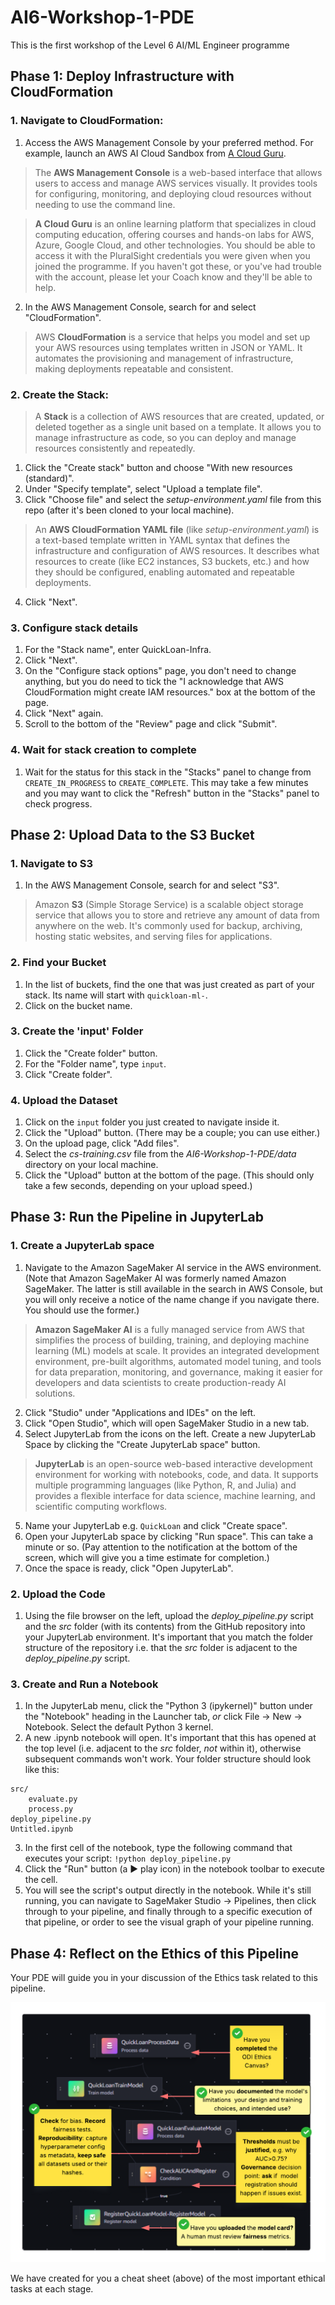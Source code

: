 # AI6-Workshop-1-PDE
This is the first workshop of the Level 6 AI/ML Engineer programme

## Phase 1: Deploy Infrastructure with CloudFormation

### 1. Navigate to CloudFormation:

1. Access the AWS Management Console by your preferred method. For example, launch an AWS AI Cloud Sandbox from [A Cloud Guru](https://app.pluralsight.com/hands-on/playground/ai-sandboxes).

> The **AWS Management Console** is a web-based interface that allows users to access and manage AWS services visually. It provides tools for configuring, monitoring, and deploying cloud resources without needing to use the command line.

> **A Cloud Guru** is an online learning platform that specializes in cloud computing education, offering courses and hands-on labs for AWS, Azure, Google Cloud, and other technologies. You should be able to access it with the PluralSight credentials you were given when you joined the programme. If you haven't got these, or you've had trouble with the account, please let your Coach know and they'll be able to help.

2. In the AWS Management Console, search for and select "CloudFormation".

> AWS **CloudFormation** is a service that helps you model and set up your AWS resources using templates written in JSON or YAML. It automates the provisioning and management of infrastructure, making deployments repeatable and consistent.

### 2. Create the Stack:

> A **Stack** is a collection of AWS resources that are created, updated, or deleted together as a single unit based on a template. It allows you to manage infrastructure as code, so you can deploy and manage resources consistently and repeatedly.

1. Click the "Create stack" button and choose "With new resources (standard)".
2. Under "Specify template", select "Upload a template file".
3. Click "Choose file" and select the *setup-environment.yaml* file from this repo (after it's been cloned to your local machine).

> An **AWS CloudFormation YAML file** (like *setup-environment.yaml*) is a text-based template written in YAML syntax that defines the infrastructure and configuration of AWS resources. It describes what resources to create (like EC2 instances, S3 buckets, etc.) and how they should be configured, enabling automated and repeatable deployments.

4. Click "Next".

### 3. Configure stack details

1. For the "Stack name", enter QuickLoan-Infra.
2. Click "Next".
3. On the "Configure stack options" page, you don't need to change anything, but you do need to tick the "I acknowledge that AWS CloudFormation might create IAM resources." box at the bottom of the page.
4. Click "Next" again.
5. Scroll to the bottom of the "Review" page and click "Submit".

### 4. Wait for stack creation to complete

1. Wait for the status for this stack in the "Stacks" panel to change from `CREATE_IN_PROGRESS` to `CREATE_COMPLETE`. This may take a few minutes and you may want to click the "Refresh" button in the "Stacks" panel to check progress.

## Phase 2: Upload Data to the S3 Bucket
### 1. Navigate to S3

1. In the AWS Management Console, search for and select "S3".

> Amazon **S3** (Simple Storage Service) is a scalable object storage service that allows you to store and retrieve any amount of data from anywhere on the web. It's commonly used for backup, archiving, hosting static websites, and serving files for applications.

### 2. Find your Bucket

1. In the list of buckets, find the one that was just created as part of your stack. Its name will start with `quickloan-ml-`.
2. Click on the bucket name.

### 3. Create the 'input' Folder

1. Click the "Create folder" button.
2. For the "Folder name", type `input`.
3. Click "Create folder".

### 4. Upload the Dataset

1. Click on the `input` folder you just created to navigate inside it.
2. Click the "Upload" button. (There may be a couple; you can use either.)
3. On the upload page, click "Add files".
4. Select the *cs-training.csv* file from the *AI6-Workshop-1-PDE/data* directory on your local machine.
5. Click the "Upload" button at the bottom of the page. (This should only take a few seconds, depending on your upload speed.)

## Phase 3: Run the Pipeline in JupyterLab
### 1. Create a JupyterLab space

1. Navigate to the Amazon SageMaker AI service in the AWS environment. (Note that Amazon SageMaker AI was formerly named Amazon SageMaker. The latter is still available in the search in AWS Console, but you will only receive a notice of the name change if you navigate there. You should use the former.)

> **Amazon SageMaker AI** is a fully managed service from AWS that simplifies the process of building, training, and deploying machine learning (ML) models at scale. It provides an integrated development environment, pre-built algorithms, automated model tuning, and tools for data preparation, monitoring, and governance, making it easier for developers and data scientists to create production-ready AI solutions.

2. Click "Studio" under "Applications and IDEs" on the left.
3. Click "Open Studio", which will open SageMaker Studio in a new tab.
4. Select JupyterLab from the icons on the left. Create a new JupyterLab Space by clicking the "Create JupyterLab space" button.

> **JupyterLab** is an open-source web-based interactive development environment for working with notebooks, code, and data. It supports multiple programming languages (like Python, R, and Julia) and provides a flexible interface for data science, machine learning, and scientific computing workflows.

5. Name your JupyterLab e.g. `QuickLoan` and click "Create space".
6. Open your JupyterLab space by clicking "Run space". This can take a minute or so. (Pay attention to the notification at the bottom of the screen, which will give you a time estimate for completion.)
7. Once the space is ready, click "Open JupyterLab".

### 2. Upload the Code

1. Using the file browser on the left, upload the *deploy_pipeline.py* script and the *src* folder (with its contents) from the GitHub repository into your JupyterLab environment. It's important that you match the folder structure of the repository i.e. that the *src* folder is adjacent to the *deploy_pipeline.py* script.

### 3. Create and Run a Notebook

1. In the JupyterLab menu, click the "Python 3 (ipykernel)" button under the "Notebook" heading in the Launcher tab, *or* click File -> New -> Notebook. Select the default Python 3 kernel.
2. A new .ipynb notebook will open. It's important that this has opened at the top level (i.e. adjacent to the *src* folder, *not* within it), otherwise subsequent commands won't work. Your folder structure should look like this:

```
src/
    evaluate.py
    process.py
deploy_pipeline.py
Untitled.ipynb
```

3. In the first cell of the notebook, type the following command that executes your script: `!python deploy_pipeline.py`
4. Click the "Run" button (a ▶ play icon) in the notebook toolbar to execute the cell.
5. You will see the script's output directly in the notebook. While it's still running, you can navigate to SageMaker Studio -> Pipelines, then click through to your pipeline, and finally through to a specific execution of that pipeline, or order to see the visual graph of your pipeline running.


## Phase 4: Reflect on the Ethics of this Pipeline

Your PDE will guide you in your discussion of the Ethics task related to this pipeline.

<img src="Ethics First AI.png"><br>

We have created for you a cheat sheet (above) of the most important ethical tasks at each stage.
